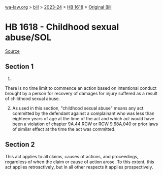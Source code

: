[wa-law.org](/) > [bill](/bill/) > [2023-24](/bill/2023-24/) > [HB 1618](/bill/2023-24/hb/1618/) > [Original Bill](/bill/2023-24/hb/1618/1/)

# HB 1618 - Childhood sexual abuse/SOL

[Source](http://lawfilesext.leg.wa.gov/biennium/2023-24/Pdf/Bills/House%20Bills/1618.pdf)

## Section 1
1.

There is no time limit to commence an action based on intentional conduct brought by a person for recovery of damages for injury suffered as a result of childhood sexual abuse.

2. As used in this section, "childhood sexual abuse" means any act committed by the defendant against a complainant who was less than eighteen years of age at the time of the act and which act would have been a violation of chapter 9A.44 RCW or RCW 9.68A.040 or prior laws of similar effect at the time the act was committed.

## Section 2
This act applies to all claims, causes of actions, and proceedings, regardless of when the claim or cause of action arose. To this extent, this act applies retroactively, but in all other respects it applies prospectively.
